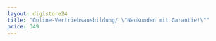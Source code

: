 ```yaml
---
layout: digistore24
title: "Online-Vertriebsausbildung/ \"Neukunden mit Garantie!\""
price: 349
---
```

